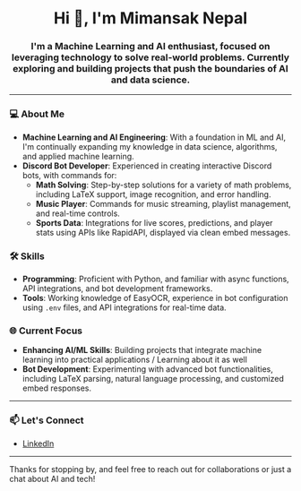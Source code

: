 <h1 align="center">Hi 👋, I'm Mimansak Nepal</h1>
<h3 align="center">I'm a Machine Learning and AI enthusiast, focused on leveraging technology to solve real-world problems. Currently exploring and building projects that push the boundaries of AI and data science.</h3>

---

### 💻 About Me
- **Machine Learning and AI Engineering**: With a foundation in ML and AI, I'm continually expanding my knowledge in data science, algorithms, and applied machine learning.
- **Discord Bot Developer**: Experienced in creating interactive Discord bots, with commands for:
  - **Math Solving**: Step-by-step solutions for a variety of math problems, including LaTeX support, image recognition, and error handling.
  - **Music Player**: Commands for music streaming, playlist management, and real-time controls.
  - **Sports Data**: Integrations for live scores, predictions, and player stats using APIs like RapidAPI, displayed via clean embed messages.

### 🛠️ Skills
- **Programming**: Proficient with Python, and familiar with async functions, API integrations, and bot development frameworks.
- **Tools**: Working knowledge of EasyOCR, experience in bot configuration using `.env` files, and API integrations for real-time data.

### 🌐 Current Focus
- **Enhancing AI/ML Skills**: Building projects that integrate machine learning into practical applications / Learning about it as well
- **Bot Development**: Experimenting with advanced bot functionalities, including LaTeX parsing, natural language processing, and customized embed responses.

---

### 📫 Let's Connect
- [LinkedIn](https://www.linkedin.com/in/mimansak-nepal-67a295249/)

---

Thanks for stopping by, and feel free to reach out for collaborations or just a chat about AI and tech!



